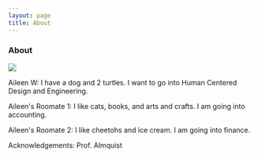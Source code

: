 ```yaml
---
layout: page
title: About
---
```


### About

<img src="{{ site.url }}{{ site.baseurl }}/assets/img/teamphoto.HEIC">

Aileen W: 
I have a dog and 2 turtles. I want to go into Human Centered Design and Engineering.

Aileen's Roomate 1: 
I like cats, books, and arts and crafts. I am going into accounting.

Aileen's Roomate 2: 
I like cheetohs and ice cream. I am going into finance.

Acknowledgements: 
Prof. Almquist
